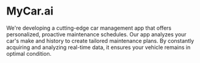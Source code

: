 # MyCar.ai
We're developing a cutting-edge car management app that offers personalized, proactive maintenance schedules. Our app analyzes your car's make and history to create tailored maintenance plans. By constantly acquiring and analyzing real-time data, it ensures your vehicle remains in optimal condition.
